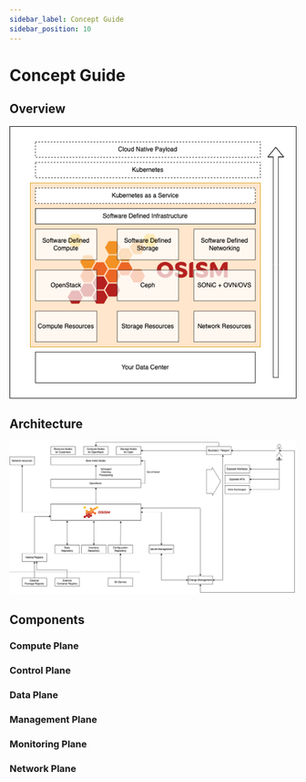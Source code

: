```yaml
---
sidebar_label: Concept Guide
sidebar_position: 10
---
```


# Concept Guide

## Overview

![OSISM overview](./images/overview.drawio.png)

## Architecture

![OSISM architecture ](./images/architecture.drawio.png)

## Components

###  Compute Plane

### Control Plane

### Data Plane

### Management Plane

### Monitoring Plane

### Network Plane
